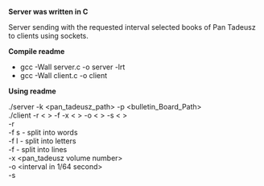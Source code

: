 **Server was written in C**

Server sending with the requested interval selected books of Pan Tadeusz to clients using sockets.

**Compile readme**

- gcc -Wall server.c -o server -lrt
- gcc -Wall client.c -o client

**Using readme**

./server -k <pan_tadeusz_path> -p <bulletin_Board_Path> <br />
./client -r < > -f <way of transfer file> -x < > -o < > -s < > <br />
-r <realtime signal number> <br />
-f s - split into words <br />
-f l - split into letters <br />
-f - split into lines <br />
-x  <pan_tadeusz volume number> <br />
-o <interval in 1/64 second> <br />
-s <server PID> <br />
